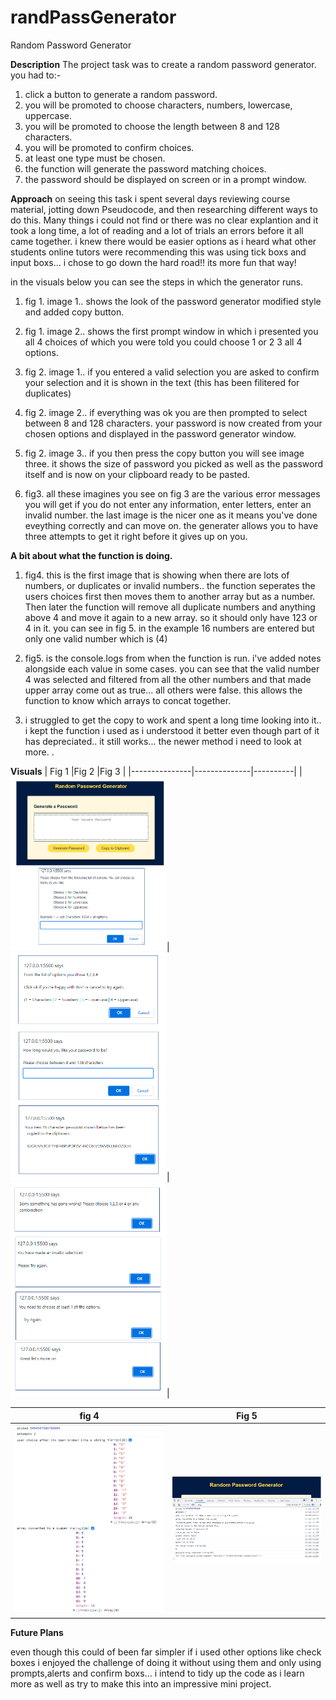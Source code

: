 # randPassGenerator
Random Password Generator

**Description**
The project task was to create a random password generator. 
you had to:-
1. click a button to generate a random password.
2. you will be promoted to choose characters, numbers, lowercase, uppercase.
3. you will be promoted to choose the length between 8 and 128 characters.
4. you will be promoted to confirm choices.
5. at least one type must be chosen.
6. the function will generate the password matching choices. 
7. the password should be displayed on screen or in a prompt window.

**Approach**
on seeing this task i spent several days reviewing course material, jotting down Pseudocode, and then researching different ways to do this.  Many things i could not find or there was no clear explantion and it took a long time, a lot of reading and a lot of trials an errors before it all came together.  i knew there would be easier options as i heard what other students online tutors were recommending this was using tick boxs and input boxs... i chose to go down the hard road!! its more fun that way!

in the visuals below you can see the steps in which the generator runs.  

1.  fig 1. image 1.. shows the look of the password generator modified style and added copy button.
  
2.  fig 1. image 2.. shows the first prompt window in which i presented you all 4 choices of which you were told you could choose 1 or 2 3 all 4 options.
  
3.  fig 2. image 1.. if you entered a valid selection you are asked to confirm your selection and it is shown in the text (this has been filitered for duplicates)
 
4.  fig 2. image 2.. if everything was ok you are then prompted to select between 8 and 128 characters.  your password is now created from your chosen options and displayed in                        the password generator window.
  
5.  fig 2. image 3.. if you then press the copy button you will see image three.  it shows the size of password you picked as well as the password itself and is now on your                          clipboard ready to be pasted.
  
6.  fig3. all these imagines you see on fig 3 are the various error messages you will get if you do not enter any information, enter letters, enter an invalid number. the last             image is the nicer one as it means you've done eveything correctly and can move on. the generater allows you to have three attempts to get it right before it gives up           on you.
 
**A bit about what the function is doing.**
1.  fig4. this is the first image that is showing when there are lots of numbers, or duplicates or invalid numbers.. the function seperates the users choices first then moves them to another array but as a number.  Then later the function will remove all duplicate numbers and anything above 4 and move it again to a new array.  so it should only have 123 or 4 in it. you can see in fig 5.  in the example 16 numbers are entered but only one valid number which is (4)

2.  fig5.  is the console.logs from when the function is run.  i've added notes alongside each value in some cases. you can see that the valid number 4 was selected and filtered from all the other numbers and that made upper array come out as true... all others were false.  this allows the function to know which arrays to concat together.

3. i struggled to get the copy to work and spent a long time looking into it.. i kept the function i used as i understood it better even though part of it has depreciated.. it still works... the newer method i need to look at more.
. 


**Visuals**
| Fig 1         |Fig 2         |Fig 3     |
|---------------|--------------|----------|
|<img src="img/r_pwd_one.png" width="250">|<img src="img/r_pwd_two.png" width="250">|<img src="img/r_pwd_three.png" width="250">|




|fig 4 |Fig 5|
|------|-----|
|<img src="img/log_one.png" width="250">|<img src="img/log_two.png" width="250">|


**Future Plans**

even though this could of been far simpler if i used other options like check boxes i enjoyed the challenge of doing it without using them and only using prompts,alerts and confirm boxs... i intend to tidy up the code as i learn more as well as try to make this into an impressive mini project.

